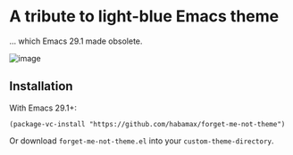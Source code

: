# A tribute to light-blue Emacs theme

... which Emacs 29.1 made obsolete.

![image](https://github.com/habamax/forget-me-not-theme/assets/234774/d0a4ddad-fc89-424d-8031-0f61dfcb2189)

## Installation

With Emacs 29.1+:

```emacs-lisp
(package-vc-install "https://github.com/habamax/forget-me-not-theme")
```

Or download `forget-me-not-theme.el` into your `custom-theme-directory`.
